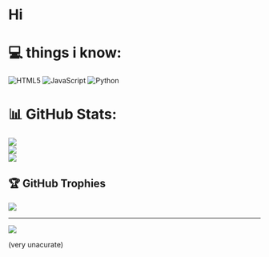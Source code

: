 # Hi
# 💻 things i know:
![HTML5](https://img.shields.io/badge/html5-%23E34F26.svg?style=for-the-badge&logo=html5&logoColor=white) ![JavaScript](https://img.shields.io/badge/javascript-%23323330.svg?style=for-the-badge&logo=javascript&logoColor=%23F7DF1E) ![Python](https://img.shields.io/badge/python-3670A0?style=for-the-badge&logo=python&logoColor=ffdd54)
# 📊 GitHub Stats:
![](https://github-readme-stats.vercel.app/api?username=loool999&theme=transparent&hide_border=false&include_all_commits=false&count_private=false)<br/>
![](https://github-readme-streak-stats.herokuapp.com/?user=loool999&theme=transparent&hide_border=false)<br/>
![](https://github-readme-stats.vercel.app/api/top-langs/?username=loool999&theme=transparent&hide_border=false&include_all_commits=false&count_private=false&layout=compact)

## 🏆 GitHub Trophies
![](https://github-profile-trophy.vercel.app/?username=loool999&theme=radical&no-frame=false&no-bg=true&margin-w=4)

---
[![](https://visitcount.itsvg.in/api?id=loool999&icon=0&color=0)](https://visitcount.itsvg.in)


(very unacurate)
